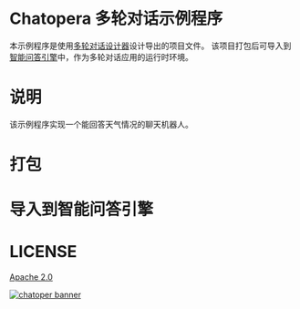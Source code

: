 # Chatopera 多轮对话示例程序

本示例程序是使用[多轮对话设计器](https://www.chatopera.com/product/conversation-designer)设计导出的项目文件。
该项目打包后可导入到[智能问答引擎](https://www.chatopera.com/product/conversation-engine)中，作为多轮对话应用的运行时环境。

# 说明
该示例程序实现一个能回答天气情况的聊天机器人。


# 打包


# 导入到智能问答引擎


# LICENSE
[Apache 2.0](./LICENSE)


[![chatoper banner][co-banner-image]][co-url]

[co-banner-image]: https://user-images.githubusercontent.com/3538629/42217321-3d5e44f6-7ef7-11e8-94e7-1574bfa1dbb8.png
[co-url]: https://www.chatopera.com
